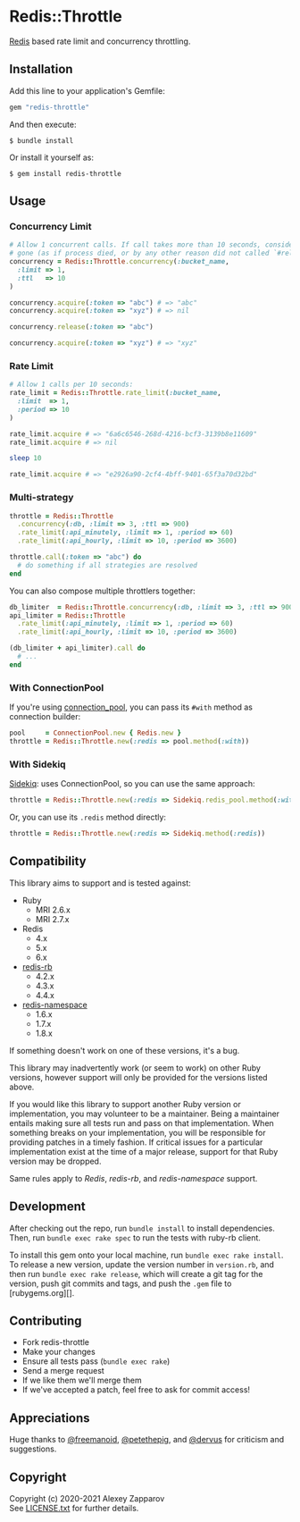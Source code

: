 # Redis::Throttle

[Redis](https://redis.io/) based rate limit and concurrency throttling.


## Installation

Add this line to your application's Gemfile:

```ruby
gem "redis-throttle"
```

And then execute:

    $ bundle install

Or install it yourself as:

    $ gem install redis-throttle


## Usage

### Concurrency Limit

``` ruby
# Allow 1 concurrent calls. If call takes more than 10 seconds, consider it
# gone (as if process died, or by any other reason did not called `#release`):
concurrency = Redis::Throttle.concurrency(:bucket_name,
  :limit => 1,
  :ttl   => 10
)

concurrency.acquire(:token => "abc") # => "abc"
concurrency.acquire(:token => "xyz") # => nil

concurrency.release(:token => "abc")

concurrency.acquire(:token => "xyz") # => "xyz"
```

### Rate Limit

``` ruby
# Allow 1 calls per 10 seconds:
rate_limit = Redis::Throttle.rate_limit(:bucket_name,
  :limit  => 1,
  :period => 10
)

rate_limit.acquire # => "6a6c6546-268d-4216-bcf3-3139b8e11609"
rate_limit.acquire # => nil

sleep 10

rate_limit.acquire # => "e2926a90-2cf4-4bff-9401-65f3a70d32bd"
```


### Multi-strategy

``` ruby
throttle = Redis::Throttle
  .concurrency(:db, :limit => 3, :ttl => 900)
  .rate_limit(:api_minutely, :limit => 1, :period => 60)
  .rate_limit(:api_hourly, :limit => 10, :period => 3600)

throttle.call(:token => "abc") do
  # do something if all strategies are resolved
end
```

You can also compose multiple throttlers together:

``` ruby
db_limiter  = Redis::Throttle.concurrency(:db, :limit => 3, :ttl => 900)
api_limiter = Redis::Throttle
  .rate_limit(:api_minutely, :limit => 1, :period => 60)
  .rate_limit(:api_hourly, :limit => 10, :period => 3600)

(db_limiter + api_limiter).call do
  # ...
end
```


### With ConnectionPool

If you're using [connection_pool](https://github.com/mperham/connection_pool),
you can pass its `#with` method as connection builder:

``` ruby
pool     = ConnectionPool.new { Redis.new }
throttle = Redis::Throttle.new(:redis => pool.method(:with))
```

### With Sidekiq

[Sidekiq](https://github.com/mperham/sidekiq): uses ConnectionPool, so you can
use the same approach:

``` ruby
throttle = Redis::Throttle.new(:redis => Sidekiq.redis_pool.method(:with))
```

Or, you can use its `.redis` method directly:

``` ruby
throttle = Redis::Throttle.new(:redis => Sidekiq.method(:redis))
```


## Compatibility

This library aims to support and is tested against:

* Ruby
  * MRI 2.6.x
  * MRI 2.7.x
* Redis
  * 4.x
  * 5.x
  * 6.x
* [redis-rb](https://github.com/redis/redis-rb)
  * 4.2.x
  * 4.3.x
  * 4.4.x
* [redis-namespace](https://github.com/resque/redis-namespace)
  * 1.6.x
  * 1.7.x
  * 1.8.x

If something doesn't work on one of these versions, it's a bug.

This library may inadvertently work (or seem to work) on other Ruby versions,
however support will only be provided for the versions listed above.

If you would like this library to support another Ruby version or
implementation, you may volunteer to be a maintainer. Being a maintainer
entails making sure all tests run and pass on that implementation. When
something breaks on your implementation, you will be responsible for providing
patches in a timely fashion. If critical issues for a particular implementation
exist at the time of a major release, support for that Ruby version may be
dropped.

Same rules apply to *Redis*, *redis-rb*, and *redis-namespace* support.


## Development

After checking out the repo, run `bundle install` to install dependencies.
Then, run `bundle exec rake spec` to run the tests with ruby-rb client.

To install this gem onto your local machine, run `bundle exec rake install`.
To release a new version, update the version number in `version.rb`, and then
run `bundle exec rake release`, which will create a git tag for the version,
push git commits and tags, and push the `.gem` file to [rubygems.org][].


## Contributing

* Fork redis-throttle
* Make your changes
* Ensure all tests pass (`bundle exec rake`)
* Send a merge request
* If we like them we'll merge them
* If we've accepted a patch, feel free to ask for commit access!


## Appreciations

Huge thanks to [@freemanoid][], [@petethepig][], and [@dervus][] for criticism
and suggestions.

[@freemanoid]: https://gitlab.com/freemanoid
[@petethepig]: https://gitlab.com/petethepig
[@dervus]: https://gitlab.com/dervus


## Copyright

Copyright (c) 2020-2021 Alexey Zapparov<br>
See [LICENSE.txt][] for further details.


[LICENSE.txt]: https://gitlab.com/ixti/redis-throttle/blob/master/LICENSE.txt
